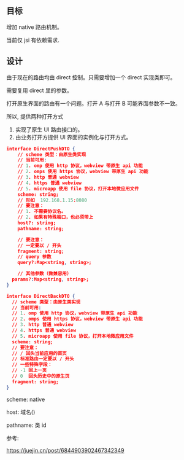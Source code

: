 ## 目标

增加 native 路由机制。

当前仅 jsi 有依赖需求.



## 设计

由于现在的路由均由 direct 控制。只需要增加一个 direct 实现类即可。

需要复用 direct 里的参数。

打开原生界面的路由有一个问题。打开 A 与打开 B 可能界面参数不一致。

所以, 提供两种打开方式

1. 实现了原生 UI 路由接口的。
2. 由业务打开方提供 UI 界面的实例化与打开方式。





``` json
interface DirectPushDTO {
    // scheme 类型：由原生类实现
    // 当前可用:
    // 1. omp 使用 http 协议，webview 带原生 api 功能
    // 2. omps 使用 https 协议，webview 带原生 api 功能
    // 3. http 普通 webview
    // 4. https 普通 webview
    // 5. microapp 使用 file 协议，打开本地微应用文件
    scheme: string;
    // 形如  192.168.1.15:8080 
    // 要注意：
    // 1. 不需要协议名。 
    // 2. 如果有特殊端口，也必须带上
    host?: string;
    pathname: string;

    // 要注意：
    // 一定要以 / 开头
    fragment: string;
    // query 参数
    query?:Map<string, string>;

    // 其他参数（做兼容用）
  params?:Map<string, string>;
}

interface DirectBackDTO {
  // scheme 类型：由原生类实现
  // 当前可用:
  // 1. omp 使用 http 协议，webview 带原生 api 功能
  // 2. omps 使用 https 协议，webview 带原生 api 功能
  // 3. http 普通 webview
  // 4. https 普通 webview
  // 5. microapp 使用 file 协议，打开本地微应用文件
  scheme: string;
  // 要注意：
  // / 回头当前应用的首页
  // 标准路由一定要以 / 开头
  // 一些特殊字段：
  // -1 回上一页
  // 0  回头历史中的原生页
  fragment: string;
}


```



scheme: native 

host: 域名()

pathname: 类 id



参考:

https://juejin.cn/post/6844903902467342349

